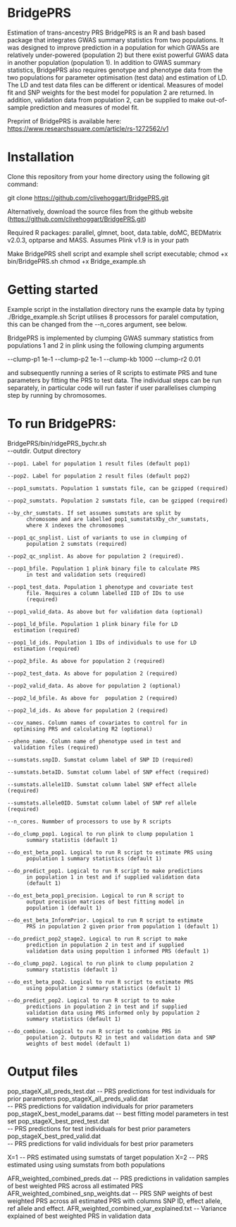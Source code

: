 # BridgePRS
Estimation of trans-ancestry PRS 
BridgePRS is an R and bash based package that integrates GWAS summary
statistics from two populations. It was designed to improve prediction
in a population for which GWASs are relatively under-powered
(population 2) but there exist powerful GWAS data in another
population (population 1). In addition to GWAS summary statistics,
BridgePRS also requires genotype and phenotype data from the two
populations for parameter optimisation (test data) and estimation of
LD. The LD and test data files can be different or identical. Measures
of model fit and SNP weights for the best model for population 2 are
returned. In addition, validation data from population 2, can be
supplied to make out-of-sample prediction and measures of model fit.

Preprint of BridgePRS is available here:
https://www.researchsquare.com/article/rs-1272562/v1 

# Installation
Clone this repository from your home directory using the following git
command:

git clone https://github.com/clivehoggart/BridgePRS.git

Alternatively, download the source files from the github website
(https://github.com/clivehoggart/BridgePRS.git)

Required R packages: parallel, glmnet, boot, data.table, doMC,
BEDMatrix v2.0.3, optparse and MASS.
Assumes Plink v1.9 is in your path

Make BridgePRS shell script and example shell script executable;
chmod +x bin/BridgePRS.sh
chmod +x Bridge_example.sh

# Getting started
Example script in the installation directory runs the example data by
typing
./Bridge_example.sh
Script utilises 8 processors for paralel computation, this can be changed
from the --n_cores argument, see below.

BridgePRS is implemented by clumping GWAS summary statistics from
populations 1 and 2 in plink using the following clumping arguments

--clump-p1 1e-1 --clump-p2 1e-1 --clump-kb 1000 --clump-r2 0.01

and subsequently running a series of R scripts to estimate PRS and
tune parameters by fitting the PRS to test data. The individual steps
can be run separately, in particular code will run faster if user
parallelises clumping step by running by chromosomes.

# To run BridgePRS:
BridgePRS/bin/ridgePRS_bychr.sh \
	--outdir. Output directory
	
	--pop1. Label for population 1 result files (default pop1)
	
	--pop2. Label for population 2 result files (default pop2)

	--pop1_sumstats. Population 1 sumstats file, can be gzipped (required)

	--pop2_sumstats. Population 2 sumstats file, can be gzipped (required)

	--by_chr_sumstats. If set assumes sumstats are split by
          chromosome and are labelled pop1_sumstatsXby_chr_sumstats,
          where X indexes the chromosomes

	--pop1_qc_snplist. List of variants to use in clumping of
          population 2 sumstats (required)

	--pop2_qc_snplist. As above for population 2 (required).

	--pop1_bfile. Population 1 plink binary file to calculate PRS
          in test and validation sets (required)

	--pop1_test_data. Population 1 phenotype and covariate test
          file. Requires a column labelled IID of IDs to use
          (required)

	--pop1_valid_data. As above but for validation data (optional)

	--pop1_ld_bfile. Population 1 plink binary file for LD
	  estimation (required)

	--pop1_ld_ids. Population 1 IDs of individuals to use for LD
	  estimation (required)

	--pop2_bfile. As above for population 2 (required)

	--pop2_test_data. As above for population 2 (required)

	--pop2_valid_data. As above for population 2 (optional)

	--pop2_ld_bfile. As above for  population 2 (required)

	--pop2_ld_ids. As above for population 2 (required)

	--cov_names. Column names of covariates to control for in
	  optimising PRS and calculating R2 (optional)

	--pheno_name. Column name of phenotype used in test and
	  validation files (required)

	--sumstats.snpID. Sumstat column label of SNP ID (required)

	--sumstats.betaID. Sumstat column label of SNP effect (required)

	--sumstats.allele1ID. Sumstat column label SNP effect allele (required)

	--sumstats.allele0ID. Sumstat column label of SNP ref allele (required)

	--n_cores. Nummber of processors to use by R scripts

	--do_clump_pop1. Logical to run plink to clump population 1
          summary statistis (default 1)
    
	--do_est_beta_pop1. Logical to run R script to estimate PRS using
          population 1 summary statistics (default 1)

	--do_predict_pop1. Logical to run R script to make predictions
          in population 1 in test and if supplied validation data
          (default 1)
    
	--do_est_beta_pop1_precision. Logical to run R script to
          output precision matrices of best fitting model in
          population 1 (default 1)

	--do_est_beta_InformPrior. Logical to run R script to estimate
          PRS in population 2 given prior from population 1 (default 1)

	--do_predict_pop2_stage2. Logical to run R script to make
          prediction in population 2 in test and if supplied
          validation data using popultion 1 informed PRS (default 1)

	--do_clump_pop2. Logical to run plink to clump population 2
          summary statistis (default 1)

	--do_est_beta_pop2. Logical to run R script to estimate PRS
          using population 2 summary statistics (default 1)

	--do_predict_pop2. Logical to run R script to to make
          predictions in population 2 in test and if supplied
          validation data using PRS informed only by population 2
          summary statistics (default 1)

	--do_combine. Logical to run R script to combine PRS in
          population 2. Outputs R2 in test and validation data and SNP
          weights of best model (default 1)

# Output files

pop_stageX_all_preds_test.dat
	-- PRS predictions for test individuals for prior parameters
pop_stageX_all_preds_valid.dat    
	-- PRS predictions for validation individuals for prior parameters
pop_stageX_best_model_params.dat
	-- best fitting model parameters in test set
pop_stageX_best_pred_test.dat     
	-- PRS predictions for test individuals for best prior parameters
pop_stageX_best_pred_valid.dat    
	-- PRS predictions for valid individuals for best prior parameters

X=1 -- PRS estimated using sumstats of target population
X=2 -- PRS estimated using using sumstats from both populations

AFR_weighted_combined_preds.dat
	--  PRS predictions in validation samples of best weighted PRS
	    across all estimated PRS 
AFR_weighted_combined_snp_weights.dat
	--  PRS SNP weights of best weighted PRS across all estimated
	    PRS with columns SNP ID, effect allele, ref allele and effect.
AFR_weighted_combined_var_explained.txt
	-- Variance explained of best weighted PRS in validation data
